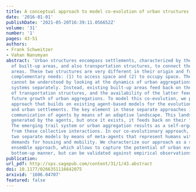 ```yaml
---
title: A conceptual approach to model co-evolution of urban structures
date: '2016-01-01'
publishDate: '2021-05-20T16:39:11.056652Z'
volume: '31'
number: '1'
pages: 43-51
authors:
- Frank Schweitzer
- Vahan Nanumyan
abstract: 'Urban structures encompass settlements, characterized by the spatial distribution
  of built-up areas, and also transportation structures, to connect these built-up
  areas. These two structures are very different in their origin and function, fulfilling
  complementary needs: (1) to access space and (2) to occupy space. Their evolution
  cannot be understood by looking at the dynamics of urban aggregations and transportation
  systems separately. Instead, existing built-up areas feed back on the further development
  of transportation structures, and the availability of the latter feeds back on the
  future growth of urban aggregations. To model this co-evolution, we propose an agent-based
  approach that builds on existing agent-based models for the evolution of trail systems
  and urban settlements. The key element in these separate approaches is a generalized
  communication of agents by means of an adaptive landscape. This landscape is only
  generated by the agents, but once it exists, it feeds back on their further actions.
  The emerging trail system or urban aggregation results as a self-organized structure
  from these collective interactions. In our co-evolutionary approach, we couple these
  two separate models by means of meta-agents that represent humans with their different
  demands for housing and mobility. We characterize our approach as a statistical
  ensemble approach, which allows to capture the potential of urban evolution in a
  bottom-up manner, but can be validated against empirical observations.'
publication:
url_pdf: http://sps.sagepub.com/content/31/1/43.abstract
doi: 10.1177/0266351116642075
arxivid: '1606.04707'
featured: false
---
```

